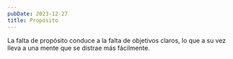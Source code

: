 ```yaml
---
pubDate: 2023-12-27
title: Propósito
---
```

La falta de propósito conduce a la falta de objetivos claros, lo que a su vez lleva a una mente que se distrae más fácilmente.